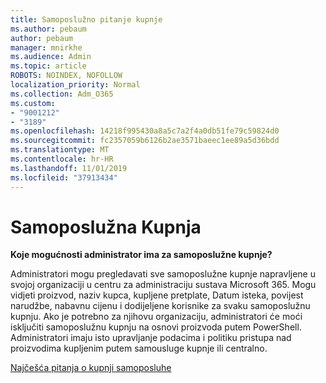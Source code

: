 ```yaml
---
title: Samoposlužno pitanje kupnje
ms.author: pebaum
author: pebaum
manager: mnirkhe
ms.audience: Admin
ms.topic: article
ROBOTS: NOINDEX, NOFOLLOW
localization_priority: Normal
ms.collection: Adm_O365
ms.custom:
- "9001212"
- "3189"
ms.openlocfilehash: 14218f995430a8a5c7a2f4a0db51fe79c59824d0
ms.sourcegitcommit: fc2357059b6126b2ae3571baeec1ee89a5d36bdd
ms.translationtype: MT
ms.contentlocale: hr-HR
ms.lasthandoff: 11/01/2019
ms.locfileid: "37913434"
---
```

# <a name="self-service-purchase"></a>Samoposlužna Kupnja

**Koje mogućnosti administrator ima za samoposlužne kupnje?**

Administratori mogu pregledavati sve samoposlužne kupnje napravljene u svojoj organizaciji u centru za administraciju sustava Microsoft 365. Mogu vidjeti proizvod, naziv kupca, kupljene pretplate, Datum isteka, povijest narudžbe, nabavnu cijenu i dodijeljene korisnike za svaku samoposlužnu kupnju.  Ako je potrebno za njihovu organizaciju, administratori će moći isključiti samoposlužnu kupnju na osnovi proizvoda putem PowerShell.  Administratori imaju isto upravljanje podacima i politiku pristupa nad proizvodima kupljenim putem samousluge kupnje ili centralno.

[Najčešća pitanja o kupnji samoposluhe](https://aka.ms/self-service-purchase-faq)

